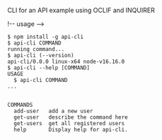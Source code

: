 CLI for an API example using OCLIF and INQUIRER

!-- usage -->
```sh-session
$ npm install -g api-cli
$ api-cli COMMAND
running command...
$ api-cli (--version)
api-cli/0.0.0 linux-x64 node-v16.16.0
$ api-cli --help [COMMAND]
USAGE
  $ api-cli COMMAND
...


COMMANDS
  add-user   add a new user
  get-user   describe the command here
  get-users  get all registered users
  help       Display help for api-cli.
